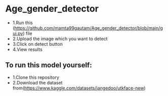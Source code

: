 # Age_gender_detector
- 1.Run this (https://github.com/mamta99gautam/Age_gender_detector/blob/main/gui.py) file
- 2.Upload the image which you want to detect
- 3.Click on detect button
- 4.View results

## To run this model yourself:
- 1.Clone this repository
- 2.Download the dataset from(https://www.kaggle.com/datasets/jangedoo/utkface-new)

